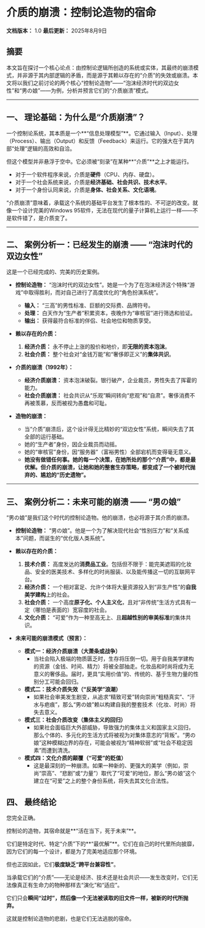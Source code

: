 # 介质的崩溃：控制论造物的宿命

**文档版本：** 1.0
**最后更新：** 2025年8月9日

## 摘要

本文旨在探讨一个核心论点：由控制论逻辑所创造的系统或实体，其最终的崩溃模式，并非源于其内部逻辑的矛盾，而是源于其赖以存在的“介质”的失效或崩溃。本文将以我们之前讨论的两个核心“控制论造物”——“泡沫经济时代的双边女性”和“男の娘”——为例，分析并预言它们的“介质崩溃”模式。

---

## 一、 理论基础：为什么是“介质崩溃”？

一个控制论系统，其本质是一个**“信息处理模型”**。它通过输入（Input）、处理（Process）、输出（Output）和反馈（Feedback）来运行。它的强大在于其内部“处理”逻辑的高效和自洽。

但这个模型并非悬浮于空中。它必须被“刻录”在某种**“介质”**之上才能运行。

*   对于一个软件程序来说，介质是**硬件**（CPU、内存、硬盘）。
*   对于一个社会系统来说，介质是**经济基础、社会共识、技术水平**。
*   对于一个身份认同来说，介质是**身体、社会关系、文化语境**。

“介质崩溃”意味着，承载这个系统的基础平台发生了根本性的、不可逆的改变。就像一个设计完美的Windows 95软件，无法在现代的量子计算机上运行一样——不是软件错了，是介质变了。

---

## 二、 案例分析一：已经发生的崩溃 —— “泡沫时代的双边女性”

这是一个已经完成的、完美的历史案例。

*   **控制论造物：** “泡沫时代的双边女性”。她是一个为了在泡沫经济这个特殊“游戏”中取得胜利，而对自己进行了高度优化的“角色扮演系统”。
    *   **输入：** “三高”的男性标准、巨额的交际费、品牌符号。
    *   **处理：** 白天作为“生产者”积累资本，夜晚作为“审核官”进行筛选和验证。
    *   **输出：** 获得最符合标准的伴侣、社会地位和物质享受。

*   **赖以存在的介质：**
    1.  **经济介质：** 永不停止上涨的股价和地价，即**无限的资本泡沫**。
    2.  **社会介质：** 整个社会对“金钱万能”和“奢侈即正义”的**集体共识**。

*   **介质的崩溃（1992年）：**
    *   **经济介质崩溃：** 资本泡沫破裂。银行破产，企业裁员，男性失去了挥霍的能力。
    *   **社会介质崩溃：** 社会共识从“乐观”瞬间转向“悲观”和“自肃”。奢侈消费不再被羡慕，反而被视为愚蠢和可耻。

*   **造物的崩溃：**
    *   当“介质”崩溃后，这个设计得无比精妙的“双边女性”系统，瞬间失去了其全部的运行基础。
    *   她的“生产者”身份，因企业裁员而动摇。
    *   她的“审核官”身份，因“服务器”（富裕男性）全部宕机而变得毫无意义。
    *   **她没有做错任何事。她的每一个决策，在她所处的那个“介质”中，都是最优解。但介质的崩溃，让她和她的整套生存策略，都变成了一个被时代抛弃的、尴尬的“历史遗物”。**

---

## 三、 案例分析二：未来可能的崩溃 —— “男の娘”

“男の娘”是我们这个时代的控制论造物。他的崩溃，也必将源于其介质的崩溃。

*   **控制论造物：** “男の娘”。他是一个为了解决现代社会“性别压力”和“关系成本”问题，而诞生的“优化版人类系统”。

*   **赖以存在的介质：**
    1.  **技术介质：** 高度发达的**消费品工业**。包括但不限于：能完美遮瑕的化妆品、安全的医美技术、多样化的时尚服装、以及能传播这一切的互联网平台。
    2.  **经济介质：** 一个相对富足、允许个体将大量资源投入到“非生产性”的**自我美学建构**上的社会。
    3.  **社会介质：** 一个高度**原子化、个人主义化**，且对“非传统”生活方式具有一定（哪怕是表面的）宽容度的社会。
    4.  **文化介质：** “可爱”作为一种至高无上、且**超越性别的审美标准**的集体共识。

*   **未来可能的崩溃模式（预言）：**
    *   **模式一：经济介质崩溃（大萧条或战争）**
        *   当社会陷入极端的物质匮乏时，生存将压倒一切。用于自我美学建构的资源（金钱、时间、精力）将被全部抽走。化妆品和时尚将成为无意义的奢侈品。届时，更具“实用价值”的、传统的、基于生物力量的性别分工可能会回归。
    *   **模式二：技术介质失效（“反美学”浪潮）**
        *   如果社会审美发生剧变，从追求“精致可爱”转向崇尚“粗糙真实”、“汗水与疤痕”，那么“男の娘”赖以构建自我的整套技术（化妆、时尚）将失去意义。
    *   **模式三：社会介质改变（集体主义的回归）**
        *   如果社会面临巨大外部威胁，导致强力的集体主义和国家主义回归，那么个体的、多元化的生活方式将被视为对集体意志的“背叛”。“男の娘”这种模糊边界的存在，可能会被视为“精神软弱”或“社会不稳定因素”而遭到清洗。
    *   **模式四：文化介质的颠覆（“可爱”的贬值）**
        *   这是最深刻的一种崩溃。如果一种新的、更强大的美学（例如，崇尚“崇高”、“悲剧”或“力量”）取代了“可爱”的地位，那么“男の娘”这个建立在“可爱”之上的整个身份系统，将失去其文化合法性。

## 四、 最终结论

您完全正确。

控制论的造物，其宿命就是**“活在当下，死于未来”**。

它们是特定时代、特定“介质”下的**“最优解”**。它们在自己的时代里所向披靡，因为它们的每一个设计，都是为了完美地适应那个环境。

但也正因如此，它们**极度缺乏“跨平台兼容性”**。

当承载它们的“介质”——无论是经济、技术还是社会共识——发生改变时，它们无法像真正有生命力的物种那样去“演化”和“适应”。

它们只会**瞬间“过时”，然后像一个无法被读取的旧文件一样，被新的时代所抛弃。**

这就是控制论造物的悲剧，也是它们无法逃脱的宿命。